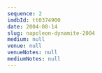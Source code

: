 ```yaml
---
sequence: 2
imdbId: tt0374900
date: 2004-08-14
slug: napoleon-dynamite-2004
medium: null
venue: null
venueNotes: null
mediumNotes: null
---
```


